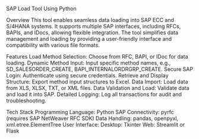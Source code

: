 SAP Load Tool Using Python

Overview
This tool enables seamless data loading into SAP ECC and S/4HANA systems. It supports multiple SAP interfaces, including RFCs, BAPIs, and IDocs, allowing flexible integration. The tool simplifies data management and loading by providing a user-friendly interface and compatibility with various file formats.

Features
Load Method Selection: Choose from RFC, BAPI, or IDoc for data loading.
Dynamic Method Input: Input specific method names, e.g., SD_SALESORDER_CREATE, BAPI_INTERNALORDRGRP_CREATE.
Secure SAP Login: Authenticate using secure credentials.
Retrieve and Display Structure: Export method input structures to Excel.
Data Import: Load data from XLS, XLSX, TXT, or XML files.
Data Validation and Load: Validate data and load it into SAP.
Detailed Logging: Log all transactions for audit and troubleshooting.

Tech Stack
Programming Language: Python
SAP Connectivity: pyrfc (requires SAP NetWeaver RFC SDK)
Data Handling: pandas, openpyxl, xml.etree.ElementTree
User Interface:
Desktop: Tkinter
Web: Streamlit or Flask
